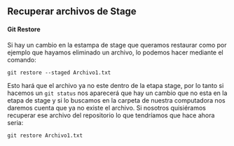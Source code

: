 ## Recuperar archivos de Stage

#### Git Restore

Si hay un cambio en la estampa de stage que queramos restaurar como por ejemplo que hayamos eliminado un archivo, lo podemos hacer mediante el comando:

`
git restore --staged Archivo1.txt
`

Esto hará que el archivo ya no este dentro de la etapa stage, por lo tanto si hacemos un `git status` nos aparecerá que hay un cambio que no esta en la etapa de stage y si lo buscamos en la carpeta de nuestra computadora nos daremos cuenta que ya no existe el archivo. Si nosotros quisiéramos recuperar ese archivo del repositorio lo que tendríamos que hace ahora seria:

`
git restore Archivo1.txt
`

